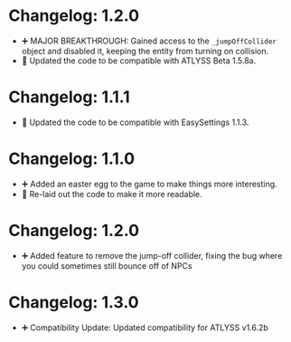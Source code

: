 # Changelog: 1.2.0
* ➕ MAJOR BREAKTHROUGH: Gained access to the `_jumpOffCollider` object and disabled it, keeping the entity from turning on collision.
* 🔄 Updated the code to be compatible with ATLYSS Beta 1.5.8a.

# Changelog: 1.1.1
* 🔄 Updated the code to be compatible with EasySettings 1.1.3.

# Changelog: 1.1.0
* ➕ Added an easter egg to the game to make things more interesting.
* 🔄 Re-laid out the code to make it more readable.

# Changelog: 1.2.0
* ➕ Added feature to remove the jump-off collider, fixing the bug where you could sometimes still bounce off of NPCs

# Changelog: 1.3.0
* ➕ Compatibility Update: Updated compatibility for ATLYSS v1.6.2b